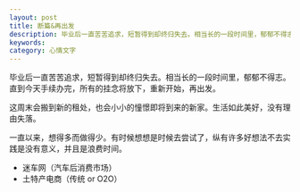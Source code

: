 ```yaml
---
layout: post
title: 断篇&再出发
description: 毕业后一直苦苦追求，短暂得到却终归失去。相当长的一段时间里，郁郁不得志。直到今天手续办完，所有的挂念将放下，重新开始，再出发。
keywords: 
category: 心情文字
---
```

毕业后一直苦苦追求，短暂得到却终归失去。相当长的一段时间里，郁郁不得志。直到今天手续办完，所有的挂念将放下，重新开始，再出发。

这周末会搬到新的租处，也会小小的憧憬即将到来的新家。生活如此美好，没有理由失落。

一直以来，想得多而做得少。有时候想想是时候去尝试了，纵有许多好想法不去实践是没有意义，并且是浪费时间。

* 迷车网（汽车后消费市场）
* 土特产电商（传统 or O2O）